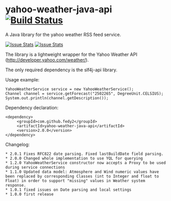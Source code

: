 yahoo-weather-java-api [![Build Status](https://travis-ci.org/fedy2/yahoo-weather-java-api.svg)](https://travis-ci.org/fedy2/yahoo-weather-java-api)
======================

A Java library for the yahoo weather RSS feed service.

[![Issue Stats](http://issuestats.com/github/fedy2/yahoo-weather-java-api/badge/pr)](http://issuestats.com/github/fedy2/yahoo-weather-java-api)
[![Issue Stats](http://issuestats.com/github/fedy2/yahoo-weather-java-api/badge/issue)](http://issuestats.com/github/fedy2/yahoo-weather-java-api)

The library is a lightweight wrapper for the Yahoo Weather API (http://developer.yahoo.com/weather/).

The only required dependency is the slf4j-api library.

Usage example:

    YahooWeatherService service = new YahooWeatherService();
    Channel channel = service.getForecast("2502265", DegreeUnit.CELSIUS);
    System.out.println(channel.getDescription());

Dependency declaration:

    <dependency>
         <groupId>com.github.fedy2</groupId>
         <artifactId>yahoo-weather-java-api</artifactId>
         <version>2.0.0</version>
    </dependency>

Changelog:

    * 2.0.1 Fixes RFC822 date parsing. Fixed lastBuildDate field parsing.
    * 2.0.0 Changed whole implementation to use YQL for querying
    * 1.2.0 YahooWeatherService constructor now accepts a Proxy to be used during service connections
    * 1.1.0 Updated data model: Atmosphere and Wind numeric values have been replaced by corresponding Classes (int to Integer and float to Float) in order to support "missing" values in Weather system response.
    * 1.0.1 fixed issues on Date parsing and local settings
    * 1.0.0 first release
